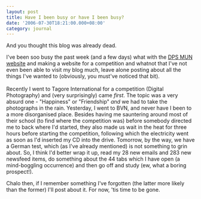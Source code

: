 ```yaml
---
layout: post
title: Have I been busy or have I been busy?
date: '2006-07-30T18:21:00.000+08:00'
category: journal
---
```


And you thought this blog was already dead.

I've been soo busy the past week (and a few days) what with the <a href="http://dpsmun.net">DPS MUN website</a> and making a website for a competition and whatnot that I've not even been able to visit my blog much, leave alone posting about all the things I've wanted to (obviously, you must've noticed that bit).<br /><br />Recently I went to Tagore International for a competition (Digital Photography) and (very surprisingly) came <span style="font-style: italic;">first</span>. The topic was a very absurd one - "Happiness" or "Friendship" <span style="font-style: italic;">and</span> we had to take the photographs in the rain. Yesterday, I went to BVN, and never have I been to a more disorganised place. Besides having me sauntering around most of their school (to find where the competition was) before somebody directed me to back where I'd started, they also made us wait in the heat for three hours before starting the competition, following which the electricity went as soon as I'd inserted my CD into the drive. Tomorrow, by the way, we have a German test, which (as I've already mentioned) is not something to grin about. So, I think I'd better wrap it up, read my 28 new emails and 283 new newsfeed items, do something about the 44 tabs which I have open (a mind-boggling occurrence) and then go off and study (ew, what a boring prospect!).

Chalo then, if I remember something I've forgotten (the latter more likely than
the former) I'll post about it. For now, 'tis time to be gone.
